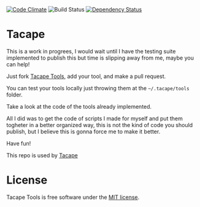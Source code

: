 [![Code Climate](https://codeclimate.com/github/lucasmartins/tacape.png)](https://codeclimate.com/github/lucasmartins/tacape) ![Build Status](https://secure.travis-ci.org/lucasmartins/tacape.png?branch=master) [![Dependency Status](https://gemnasium.com/lucasmartins/tacape.png)](https://gemnasium.com/lucasmartins/tacape)

Tacape
======

This is a work in progrees, I would wait until I have the testing suite implemented to publish this but time is slipping away from me, maybe you can help!

Just fork [Tacape Tools]((https://github.com/lucasmartins/tacape-tools)), add your tool, and make a pull request.

You can test your tools locally just throwing them at the `~/.tacape/tools` folder.

Take a look at the code of the tools already implemented.

All I did was to get the code of scripts I made for myself and put them togheter in a better organized way, this is not the kind of code you should publish, but I believe this is gonna force me to make it better.

Have fun!

This repo is used by [Tacape](https://github.com/lucasmartins/tacape)

License
=======

Tacape Tools is free software under the [MIT license](http://lucasmartins.mit-license.org).